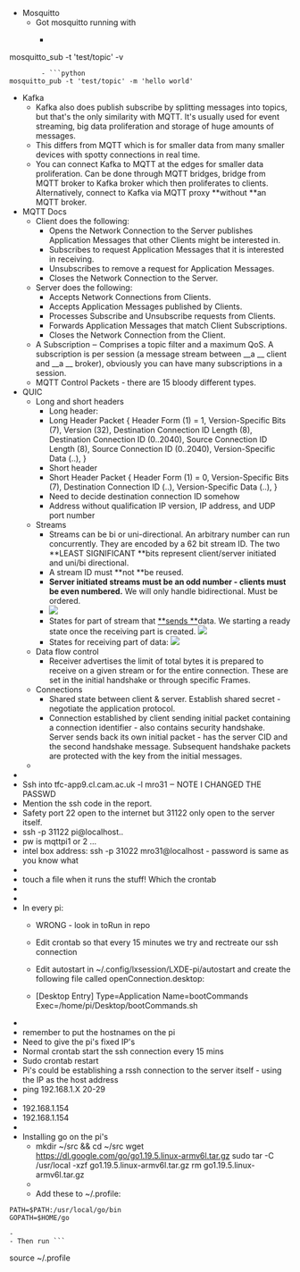- Mosquitto
    - Got mosquitto running with
        - ```
mosquitto_sub -t 'test/topic' -v
```  
        - ```python
mosquitto_pub -t 'test/topic' -m 'hello world' 
``` 
- Kafka
    - Kafka also does publish subscribe by splitting messages into topics, but that's the only similarity with MQTT. It's usually used for event streaming,  big data proliferation and storage of huge amounts of messages.
    - This differs from MQTT which is for smaller data from many smaller devices with spotty connections in real time.
    - You can connect Kafka to MQTT at the edges for smaller data proliferation. Can be done through MQTT bridges, bridge from MQTT broker to Kafka broker which then proliferates to clients. Alternatively, connect to Kafka via MQTT proxy **without **an MQTT broker. 
- MQTT Docs 
    - Client does the following:
        - Opens the Network Connection to the Server publishes Application Messages that other Clients might be interested in. 
        - Subscribes to request Application Messages that it is interested in receiving. 
        - Unsubscribes to remove a request for Application Messages. 
        - Closes the Network Connection to the Server.  
    - Server does the following:
        - Accepts Network Connections from Clients. 
        - Accepts Application Messages published by Clients.  
        - Processes Subscribe and Unsubscribe requests from Clients. 
        - Forwards Application Messages that match Client Subscriptions. 
        - Closes the Network Connection from the Client.   
    - A Subscription ‒ Comprises a topic filter and a maximum QoS. A subscription is per session (a message stream between  __a __ client and  __a __ broker), obviously you can have many subscriptions in a session. 
    - MQTT Control Packets - there are 15 bloody different types.
- QUIC
    - Long and short headers
        - Long header:
        - Long Header Packet {
  Header Form (1) = 1,
  Version-Specific Bits (7),
  Version (32),
  Destination Connection ID Length (8),
  Destination Connection ID (0..2040),
  Source Connection ID Length (8),
  Source Connection ID (0..2040),
  Version-Specific Data (..),
}
        - Short header
        - Short Header Packet {
  Header Form (1) = 0,
  Version-Specific Bits (7),
  Destination Connection ID (..),
  Version-Specific Data (..),
}
        - Need to decide destination connection ID somehow 
        - Address without qualification IP version, IP address, and UDP port number
    - Streams
        - Streams can be bi or uni-directional. An arbitrary number can run concurrently.
They are encoded by a 62 bit stream ID. The two **LEAST SIGNIFICANT **bits represent client/server initiated and uni/bi directional.
        - A stream ID must **not **be reused. 
        - **Server initiated streams must be an odd number - clients must be even numbered.** We will only handle bidirectional. Must be ordered.
        - ![](local:///home/mali/remnote/remnote-614c8a3b6997e6001643dfce/files/WV4A1Ad_5RJpdi2C2O4SLlmI2Wz36Gz9-_b1AO1pKiP4-TuKCqeQj0B7oW43_m-ZRL4AotKMeXjaxzpGOvVqrEUO3cQVgDk-tn2uNditFA_EWvNt7Z7UrbtKx1aKNDoa.png) 
        - States for part of stream that [**sends **](https://remnote-user-data.s3.amazonaws.com/8OAJFD0OpGdhKq0EYHe3glZ7XH_v3r3aeeHtoN6Sc6EI7YWNh3bNgIKEaBN_vjybihsKERvZHB-JAlrSPfBqHhEU24h0VKk3mZk_g6kuZ8tIABKyJhRCk7fZxyER_pHK.png)data. We starting a ready state once the receiving part is created.
![](local:///home/mali/remnote/remnote-614c8a3b6997e6001643dfce/files/8OAJFD0OpGdhKq0EYHe3glZ7XH_v3r3aeeHtoN6Sc6EI7YWNh3bNgIKEaBN_vjybihsKERvZHB-JAlrSPfBqHhEU24h0VKk3mZk_g6kuZ8tIABKyJhRCk7fZxyER_pHK.png) 
        - States for receiving part of data:
![](local:///home/mali/remnote/remnote-614c8a3b6997e6001643dfce/files/sZDJUJfrSbwMjIGQ52E3y_MAw7Vf61phze9KCFJ5XKLM9oUv0rSiFVZvz9VD31wMlqDjJS9Vv9vuiOuD5-5y7RIMbqB06KLAWNoS2EeKAbXK9PUV7f2BTobZ-qWjVeAs.png)
    - Data flow control
        - Receiver advertises the limit of total bytes it is prepared to receive on a given stream or for the entire connection. These are set in the initial handshake or through specific Frames.
    - Connections
        - Shared state between client & server. Establish shared secret - negotiate the application protocol.
        - Connection established by client sending initial packet containing a connection identifier - also contains security handshake. Server sends back its own initial packet - has the server CID and the second handshake message. Subsequent handshake packets are protected with the key from the initial messages.
    - 
- 
- Ssh into tfc-app9.cl.cam.ac.uk -l mro31 ‒ NOTE I CHANGED THE PASSWD
- Mention the ssh code in the report. 
- Safety port 22 open to the internet but 31122 only open to the server itself.
- ssh -p 31122 pi@localhost..
- pw is mqttpi1 or 2 ...
- intel box address: ssh -p 31022 mro31@localhost - password is same as you know what
- 
- touch a file when it runs the stuff! Which the crontab
- 
- 
- In every pi:
    - WRONG - look in toRun in repo
    - Edit crontab so that every 15 minutes we try and rectreate our ssh connection
    - Edit autostart in ~/.config/lxsession/LXDE-pi/autostart and create the following file called openConnection.desktop:

    - [Desktop Entry]
Type=Application
Name=bootCommands
Exec=/home/pi/Desktop/bootCommands.sh 
- 
- remember to put the hostnames on the pi
- Need to give the pi's fixed IP's
- Normal crontab start the ssh connection every 15 mins
- Sudo crontab restart 
- Pi's could be establishing a rssh connection to the server itself - using the IP as the host address
- ping 192.168.1.X 20-29
- 
- 192.168.1.154
- 192.168.1.154
- 
- Installing go on the pi's
    - mkdir ~/src && cd ~/src
wget https://dl.google.com/go/go1.19.5.linux-armv6l.tar.gz
sudo tar -C /usr/local -xzf go1.19.5.linux-armv6l.tar.gz
rm go1.19.5.linux-armv6l.tar.gz 
    - 
    - Add these to ~/.profile:
```
PATH=$PATH:/usr/local/go/bin
GOPATH=$HOME/go
```
    - 
    - Then run ```
source ~/.profile
``` 
